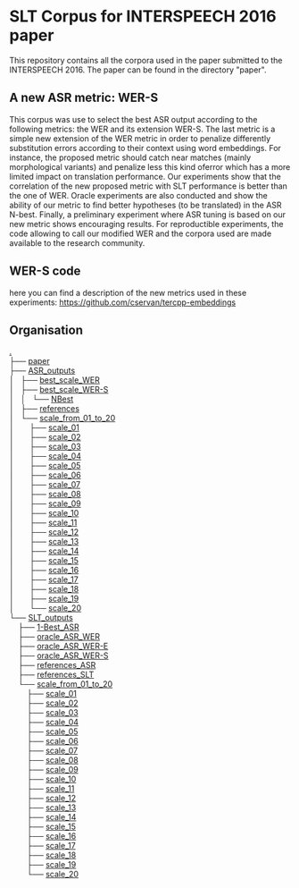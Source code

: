 # SLT Corpus for INTERSPEECH 2016 paper

This repository contains all the corpora used in the paper submitted to the INTERSPEECH 2016.
The paper can be found in the directory "paper".

## A new ASR metric: WER-S

This corpus was use to select the best ASR output according to the following metrics: the WER and its extension WER-S.
The last metric is a simple new extension of the WER metric in order to penalize differently substitution errors according to their context using word embeddings.
For instance, the proposed metric should catch near matches (mainly morphological variants) and penalize less this kind oferror which has a more limited impact on translation performance. 
Our experiments show that the correlation of the new proposed metric with SLT performance is better than the one of WER. 
Oracle experiments are also conducted and show the ability of our metric to find better hypotheses (to be translated) in the ASR N-best. 
Finally, a preliminary experiment where ASR tuning is based on our new metric shows encouraging results. 
For reproductible experiments, the code allowing to call our modified WER and the corpora used are made available to the research community.

## WER-S code

here you can find a description of the new metrics used in these experiments:
https://github.com/cservan/tercpp-embeddings

## Organisation

<a href=".">.</a><br>
├── <a href="./paper/">paper</a><br>
├── <a href="./ASR_outputs/">ASR_outputs</a><br>
│   ├── <a href="./ASR_outputs/best_scale_WER/">best_scale_WER</a><br>
│   ├── <a href="./ASR_outputs/best_scale_WER-S/">best_scale_WER-S</a><br>
│   │   └── <a href="./ASR_outputs/best_scale_WER-S/NBest/">NBest</a><br>
│   ├── <a href="./ASR_outputs/references/">references</a><br>
│   └── <a href="./ASR_outputs/scale_from_01_to_20/">scale_from_01_to_20</a><br>
│   &nbsp;&nbsp;&nbsp; ├── <a href="./ASR_outputs/scale_from_01_to_20/scale_01/">scale_01</a><br>
│   &nbsp;&nbsp;&nbsp; ├── <a href="./ASR_outputs/scale_from_01_to_20/scale_02/">scale_02</a><br>
│   &nbsp;&nbsp;&nbsp; ├── <a href="./ASR_outputs/scale_from_01_to_20/scale_03/">scale_03</a><br>
│   &nbsp;&nbsp;&nbsp; ├── <a href="./ASR_outputs/scale_from_01_to_20/scale_04/">scale_04</a><br>
│   &nbsp;&nbsp;&nbsp; ├── <a href="./ASR_outputs/scale_from_01_to_20/scale_05/">scale_05</a><br>
│   &nbsp;&nbsp;&nbsp; ├── <a href="./ASR_outputs/scale_from_01_to_20/scale_06/">scale_06</a><br>
│   &nbsp;&nbsp;&nbsp; ├── <a href="./ASR_outputs/scale_from_01_to_20/scale_07/">scale_07</a><br>
│   &nbsp;&nbsp;&nbsp; ├── <a href="./ASR_outputs/scale_from_01_to_20/scale_08/">scale_08</a><br>
│   &nbsp;&nbsp;&nbsp; ├── <a href="./ASR_outputs/scale_from_01_to_20/scale_09/">scale_09</a><br>
│   &nbsp;&nbsp;&nbsp; ├── <a href="./ASR_outputs/scale_from_01_to_20/scale_10/">scale_10</a><br>
│   &nbsp;&nbsp;&nbsp; ├── <a href="./ASR_outputs/scale_from_01_to_20/scale_11/">scale_11</a><br>
│   &nbsp;&nbsp;&nbsp; ├── <a href="./ASR_outputs/scale_from_01_to_20/scale_12/">scale_12</a><br>
│   &nbsp;&nbsp;&nbsp; ├── <a href="./ASR_outputs/scale_from_01_to_20/scale_13/">scale_13</a><br>
│   &nbsp;&nbsp;&nbsp; ├── <a href="./ASR_outputs/scale_from_01_to_20/scale_14/">scale_14</a><br>
│   &nbsp;&nbsp;&nbsp; ├── <a href="./ASR_outputs/scale_from_01_to_20/scale_15/">scale_15</a><br>
│   &nbsp;&nbsp;&nbsp; ├── <a href="./ASR_outputs/scale_from_01_to_20/scale_16/">scale_16</a><br>
│   &nbsp;&nbsp;&nbsp; ├── <a href="./ASR_outputs/scale_from_01_to_20/scale_17/">scale_17</a><br>
│   &nbsp;&nbsp;&nbsp; ├── <a href="./ASR_outputs/scale_from_01_to_20/scale_18/">scale_18</a><br>
│   &nbsp;&nbsp;&nbsp; ├── <a href="./ASR_outputs/scale_from_01_to_20/scale_19/">scale_19</a><br>
│   &nbsp;&nbsp;&nbsp; └── <a href="./ASR_outputs/scale_from_01_to_20/scale_20/">scale_20</a><br>
└── <a href="./SLT_outputs/">SLT_outputs</a><br>
&nbsp;&nbsp;&nbsp; ├── <a href="./SLT_outputs/1-Best_ASR/">1-Best_ASR</a><br>
&nbsp;&nbsp;&nbsp; ├── <a href="./SLT_outputs/oracle_ASR_WER/">oracle_ASR_WER</a><br>
&nbsp;&nbsp;&nbsp; ├── <a href="./SLT_outputs/oracle_ASR_WER-E/">oracle_ASR_WER-E</a><br>
&nbsp;&nbsp;&nbsp; ├── <a href="./SLT_outputs/oracle_ASR_WER-S/">oracle_ASR_WER-S</a><br>
&nbsp;&nbsp;&nbsp; ├── <a href="./SLT_outputs/references_ASR/">references_ASR</a><br>
&nbsp;&nbsp;&nbsp; ├── <a href="./SLT_outputs/references_SLT/">references_SLT</a><br>
&nbsp;&nbsp;&nbsp; └── <a href="./SLT_outputs/scale_from_01_to_20/">scale_from_01_to_20</a><br>
&nbsp;&nbsp;&nbsp; &nbsp;&nbsp;&nbsp; ├── <a href="./SLT_outputs/scale_from_01_to_20/scale_01/">scale_01</a><br>
&nbsp;&nbsp;&nbsp; &nbsp;&nbsp;&nbsp; ├── <a href="./SLT_outputs/scale_from_01_to_20/scale_02/">scale_02</a><br>
&nbsp;&nbsp;&nbsp; &nbsp;&nbsp;&nbsp; ├── <a href="./SLT_outputs/scale_from_01_to_20/scale_03/">scale_03</a><br>
&nbsp;&nbsp;&nbsp; &nbsp;&nbsp;&nbsp; ├── <a href="./SLT_outputs/scale_from_01_to_20/scale_04/">scale_04</a><br>
&nbsp;&nbsp;&nbsp; &nbsp;&nbsp;&nbsp; ├── <a href="./SLT_outputs/scale_from_01_to_20/scale_05/">scale_05</a><br>
&nbsp;&nbsp;&nbsp; &nbsp;&nbsp;&nbsp; ├── <a href="./SLT_outputs/scale_from_01_to_20/scale_06/">scale_06</a><br>
&nbsp;&nbsp;&nbsp; &nbsp;&nbsp;&nbsp; ├── <a href="./SLT_outputs/scale_from_01_to_20/scale_07/">scale_07</a><br>
&nbsp;&nbsp;&nbsp; &nbsp;&nbsp;&nbsp; ├── <a href="./SLT_outputs/scale_from_01_to_20/scale_08/">scale_08</a><br>
&nbsp;&nbsp;&nbsp; &nbsp;&nbsp;&nbsp; ├── <a href="./SLT_outputs/scale_from_01_to_20/scale_09/">scale_09</a><br>
&nbsp;&nbsp;&nbsp; &nbsp;&nbsp;&nbsp; ├── <a href="./SLT_outputs/scale_from_01_to_20/scale_10/">scale_10</a><br>
&nbsp;&nbsp;&nbsp; &nbsp;&nbsp;&nbsp; ├── <a href="./SLT_outputs/scale_from_01_to_20/scale_11/">scale_11</a><br>
&nbsp;&nbsp;&nbsp; &nbsp;&nbsp;&nbsp; ├── <a href="./SLT_outputs/scale_from_01_to_20/scale_12/">scale_12</a><br>
&nbsp;&nbsp;&nbsp; &nbsp;&nbsp;&nbsp; ├── <a href="./SLT_outputs/scale_from_01_to_20/scale_13/">scale_13</a><br>
&nbsp;&nbsp;&nbsp; &nbsp;&nbsp;&nbsp; ├── <a href="./SLT_outputs/scale_from_01_to_20/scale_14/">scale_14</a><br>
&nbsp;&nbsp;&nbsp; &nbsp;&nbsp;&nbsp; ├── <a href="./SLT_outputs/scale_from_01_to_20/scale_15/">scale_15</a><br>
&nbsp;&nbsp;&nbsp; &nbsp;&nbsp;&nbsp; ├── <a href="./SLT_outputs/scale_from_01_to_20/scale_16/">scale_16</a><br>
&nbsp;&nbsp;&nbsp; &nbsp;&nbsp;&nbsp; ├── <a href="./SLT_outputs/scale_from_01_to_20/scale_17/">scale_17</a><br>
&nbsp;&nbsp;&nbsp; &nbsp;&nbsp;&nbsp; ├── <a href="./SLT_outputs/scale_from_01_to_20/scale_18/">scale_18</a><br>
&nbsp;&nbsp;&nbsp; &nbsp;&nbsp;&nbsp; ├── <a href="./SLT_outputs/scale_from_01_to_20/scale_19/">scale_19</a><br>
&nbsp;&nbsp;&nbsp; &nbsp;&nbsp;&nbsp; └── <a href="./SLT_outputs/scale_from_01_to_20/scale_20/">scale_20</a><br>
<br><br>
